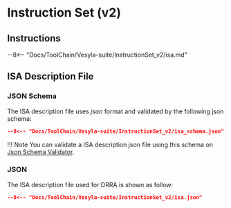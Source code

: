 # Instruction Set (v2)

## Instructions

--8<-- "Docs/ToolChain/Vesyla-suite/InstructionSet_v2/isa.md"

## ISA Description File

### JSON Schema

The ISA description file uses *json* format and validated by the following json schema:

```json
--8<-- "Docs/ToolChain/Vesyla-suite/InstructionSet_v2/isa_schema.json"
```

!!! Note
    You can validate a ISA description json file using this schema on [Json Schema Validator](https://www.jsonschemavalidator.net/).

### JSON

The ISA description file used for DRRA is shown as follow:

```json
--8<-- "Docs/ToolChain/Vesyla-suite/InstructionSet_v2/isa.json"
```
